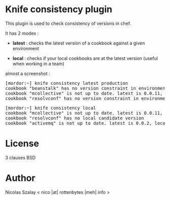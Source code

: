 Knife consistency plugin
==================

This plugin is used to check consistency of versions in chef.

It has 2 modes :

- **latest** : checks the latest version of a cookbook against a given environment

- **local** : checks if your local cookbooks are at the latest version (useful when working in a team)

almost a screenshot :
<pre>
[mordor:~] knife consistency latest production
cookbook "beanstalk" has no version constraint in environment production !
cookbook "mcollective" is not up to date. latest is 0.0.11, production has version 0.0.10
cookbook "resolvconf" has no version constraint in environment production !
</pre>

<pre>
[mordor:~] knife consistency local
cookbook "mcollective" is not up to date. latest is 0.0.11, local version is 0.0.10
cookbook "resolvconf" has no local candidate version
cookbook "activemq" is not up to date. latest is 0.0.2, local version is 0.0.1
</pre>

License
=======
3 clauses BSD

Author
======
Nicolas Szalay < nico |at| rottenbytes |meh| info >

